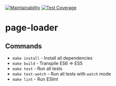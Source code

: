 [![Maintainability](https://api.codeclimate.com/v1/badges/f3985d1debe407d14e55/maintainability)](https://codeclimate.com/github/DimaKabanov/page-loader/maintainability)
[![Test Coverage](https://api.codeclimate.com/v1/badges/f3985d1debe407d14e55/test_coverage)](https://codeclimate.com/github/DimaKabanov/page-loader/test_coverage)

page-loader
=========

## Commands
- `make install` - Install all dependencies
- `make build` - Transpile ES6 => ES5
- `make test` - Run all tests
- `make test-watch` - Run all tests with `watch` mode
- `make lint` - Run ESlint

